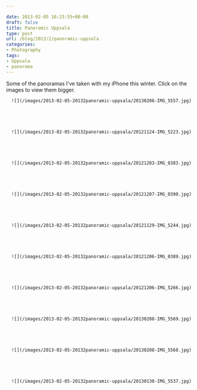 ```yaml
---

date: 2013-02-05 16:23:55+00:00
draft: false
title: Panoramic Uppsala
type: post
url: /blog/2013/2/panoramic-uppsala
categories:
- Photography
tags:
- Uppsala
- panorama
---
```


Some of the panoramas I've taken with my iPhone this winter.
Click on the images to view them bigger.


  
      ![](/images/2013-02-05-20132panoramic-uppsala/20130206-IMG_5557.jpg)

  


  
      ![](/images/2013-02-05-20132panoramic-uppsala/20121124-IMG_5223.jpg)

  


  
      ![](/images/2013-02-05-20132panoramic-uppsala/20121203-IMG_0383.jpg)

  


  
      ![](/images/2013-02-05-20132panoramic-uppsala/20121207-IMG_0390.jpg)

  


  
      ![](/images/2013-02-05-20132panoramic-uppsala/20121129-IMG_5244.jpg)

  


  
      ![](/images/2013-02-05-20132panoramic-uppsala/20121206-IMG_0389.jpg)

  


  
      ![](/images/2013-02-05-20132panoramic-uppsala/20121206-IMG_5266.jpg)

  


  
      ![](/images/2013-02-05-20132panoramic-uppsala/20130208-IMG_5569.jpg)

  


  
      ![](/images/2013-02-05-20132panoramic-uppsala/20130208-IMG_5568.jpg)

  


  
      ![](/images/2013-02-05-20132panoramic-uppsala/20130130-IMG_5537.jpg)

